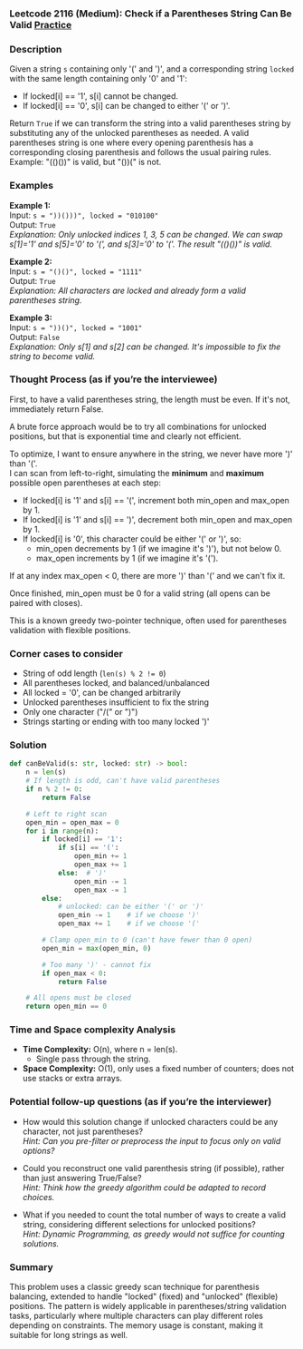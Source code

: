 ### Leetcode 2116 (Medium): Check if a Parentheses String Can Be Valid [Practice](https://leetcode.com/problems/check-if-a-parentheses-string-can-be-valid)

### Description  
Given a string `s` containing only '(' and ')', and a corresponding string `locked` with the same length containing only '0' and '1':  
- If locked[i] == '1', s[i] cannot be changed.
- If locked[i] == '0', s[i] can be changed to either '(' or ')'.

Return `True` if we can transform the string into a valid parentheses string by substituting any of the unlocked parentheses as needed. A valid parentheses string is one where every opening parenthesis has a corresponding closing parenthesis and follows the usual pairing rules.  
Example: "(()())" is valid, but "())(" is not.

### Examples  

**Example 1:**  
Input: `s = "))()))", locked = "010100"`  
Output: `True`  
*Explanation: Only unlocked indices 1, 3, 5 can be changed. We can swap s[1]='1' and s[5]='0' to '(', and s[3]='0' to '('. The result "(()())" is valid.*

**Example 2:**  
Input: `s = "()()", locked = "1111"`  
Output: `True`  
*Explanation: All characters are locked and already form a valid parentheses string.*

**Example 3:**  
Input: `s = "))()", locked = "1001"`  
Output: `False`  
*Explanation: Only s[1] and s[2] can be changed. It's impossible to fix the string to become valid.*

### Thought Process (as if you’re the interviewee)  
First, to have a valid parentheses string, the length must be even. If it's not, immediately return False.

A brute force approach would be to try all combinations for unlocked positions, but that is exponential time and clearly not efficient.

To optimize, I want to ensure anywhere in the string, we never have more ')' than '('.  
I can scan from left-to-right, simulating the **minimum** and **maximum** possible open parentheses at each step:
- If locked[i] is '1' and s[i] == '(', increment both min_open and max_open by 1.
- If locked[i] is '1' and s[i] == ')', decrement both min_open and max_open by 1.
- If locked[i] is '0', this character could be either '(' or ')', so:
  - min_open decrements by 1 (if we imagine it's ')'), but not below 0.
  - max_open increments by 1 (if we imagine it's '(').

If at any index max_open < 0, there are more ')' than '(' and we can't fix it.

Once finished, min_open must be 0 for a valid string (all opens can be paired with closes).

This is a known greedy two-pointer technique, often used for parentheses validation with flexible positions.

### Corner cases to consider  
- String of odd length (`len(s) % 2 != 0`)
- All parentheses locked, and balanced/unbalanced
- All locked = '0', can be changed arbitrarily
- Unlocked parentheses insufficient to fix the string
- Only one character ("/(" or ")")
- Strings starting or ending with too many locked ')'

### Solution

```python
def canBeValid(s: str, locked: str) -> bool:
    n = len(s)
    # If length is odd, can't have valid parentheses
    if n % 2 != 0:
        return False

    # Left to right scan
    open_min = open_max = 0
    for i in range(n):
        if locked[i] == '1':
            if s[i] == '(':
                open_min += 1
                open_max += 1
            else:  # ')'
                open_min -= 1
                open_max -= 1
        else:
            # unlocked: can be either '(' or ')'
            open_min -= 1    # if we choose ')'
            open_max += 1    # if we choose '('

        # Clamp open_min to 0 (can't have fewer than 0 open)
        open_min = max(open_min, 0)

        # Too many ')' - cannot fix
        if open_max < 0:
            return False

    # All opens must be closed
    return open_min == 0
```

### Time and Space complexity Analysis  

- **Time Complexity:** O(n), where n = len(s).  
  - Single pass through the string.
- **Space Complexity:** O(1), only uses a fixed number of counters; does not use stacks or extra arrays.

### Potential follow-up questions (as if you’re the interviewer)  

- How would this solution change if unlocked characters could be any character, not just parentheses?  
  *Hint: Can you pre-filter or preprocess the input to focus only on valid options?*

- Could you reconstruct one valid parenthesis string (if possible), rather than just answering True/False?  
  *Hint: Think how the greedy algorithm could be adapted to record choices.*

- What if you needed to count the total number of ways to create a valid string, considering different selections for unlocked positions?  
  *Hint: Dynamic Programming, as greedy would not suffice for counting solutions.*

### Summary
This problem uses a classic greedy scan technique for parenthesis balancing, extended to handle "locked" (fixed) and "unlocked" (flexible) positions. The pattern is widely applicable in parentheses/string validation tasks, particularly where multiple characters can play different roles depending on constraints. The memory usage is constant, making it suitable for long strings as well.